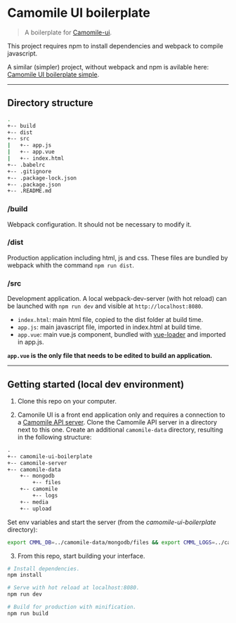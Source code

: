 # Camomile UI boilerplate

> A boilerplate for [Camomile-ui](https://github.com/francoisromain/camomile-ui).

This project requires npm to install dependencies and webpack to compile javascript.

A similar (simpler) project, without webpack and npm is avilable here: [Camomile UI boilerplate simple](https://github.com/francoisromain/camomile-ui-boilerplate-simple).

---

## Directory structure

```bash
.
+-- build
+-- dist
+-- src
|   +-- app.js
|   +-- app.vue
|   +-- index.html
+-- .babelrc
+-- .gitignore
+-- .package-lock.json
+-- .package.json
+-- .README.md
```

### /build

Webpack configuration. It should not be necessary to modify it.

### /dist

Production application including html, js and css. These files are bundled by webpack whith the command `npm run dist`.

### /src

Development application. A local webpack-dev-server (with hot reload) can be launched with `npm run dev` and visible at `http://localhost:8080`.

* `index.html`: main html file, copied to the dist folder at build time.
* `app.js`: main javascript file, imported in index.html at build time.
* `app.vue`: main vue.js component, bundled with [vue-loader](https://vue-loader.vuejs.org/en/) and imported in app.js.

**`app.vue` is the only file that needs to be edited to build an application.**

---

## Getting started (local dev environment)

1.  Clone this repo on your computer.

2.  Camonile UI is a front end application only and requires a connection to a [Camomile API server](https://github.com/camomile-project/camomile-server). Clone the Camomile API server in a directory next to this one. Create an additional `camomile-data` directory, resulting in the following structure:

```txt
.
+-- camomile-ui-boilerplate
+-- camomile-server
+-- camomile-data
    +-- mongodb
        +-- files
    +-- camomile
        +-- logs
    +-- media
    +-- upload
```

Set env variables and start the server (from the _camomile-ui-boilerplate_ directory):

```bash
export CMML_DB=../camomile-data/mongodb/files && export CMML_LOGS=../camomile-data/camomile/logs && export CMML_MEDIA=../camomile-data/media && export CMML_UPLOAD=../camomile-data/upload && export CMML_PORT=3000 && export CMML_PASSWORD=roO7p4s5wOrD && docker-compose -f ../camomile-server/docker-compose.dev.yml up --build -d
```

3.  From this repo, start building your interface.

```bash
# Install dependencies.
npm install

# Serve with hot reload at localhost:8080.
npm run dev

# Build for production with minification.
npm run build
```
